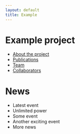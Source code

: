 ```yaml
---
layout: default
title: Example
---
```


# Example project

- [About the project](about)
- [Publications](publications)
- [Team](team)
- [Collaborators](cols)


# News

- Latest event
- Unlimited power
- Some event
- Another exciting event
- More news

